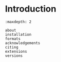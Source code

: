 # Introduction

```{toctree}
:maxdepth: 2

about
installation
formats
acknowledgements
citing
extensions
versions
```
